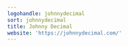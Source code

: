 ```yaml
---
logohandle: johnnydecimal
sort: johnnydecimal
title: Johnny Decimal
website: 'https://johnnydecimal.com/'
---
```

